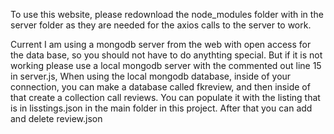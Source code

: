 

To use this website, please redownload the node_modules folder with in the server folder as they are needed for the axios calls to the server to work.

Current I am using a mongodb server from the web with open access for the data base, so you should not have to do anythting special.
But if it is not working please use a local mongodb server with the commented out line 15 in server.js,
When using the local mongodb database, inside of your connection, you can make a database called fkreview, and then inside of that create a collection call reviews.
You can populate it with the listing that is in lisstings.json in the main folder in this project. After that you can add and delete review.json
